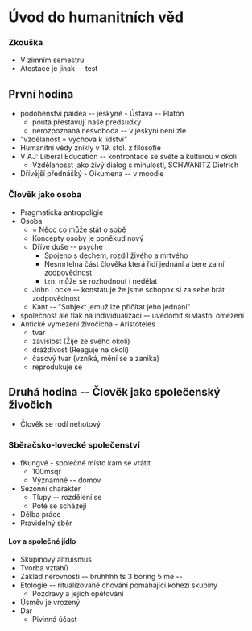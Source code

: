 # Úvod do humanitních věd
### Zkouška
- V zimním semestru
- Atestace je jinak -- test
## První hodina
- podobenství paidea -- jeskyně - Ústava -- Platón
	- pouta přestavují naše predsudky
	- nerozpoznaná nesvoboda -- v jeskyni není zle
- "vzdělanost = výchova k lidství"
- Humanitní vědy znikly v 19. stol. z filosofie
- V AJ: Liberal Education -- konfrontace se světe a kulturou v okolí
	- Vzdělanosst jako živý dialog s minulostí, SCHWANITZ Dietrich
- Dřívější přednášký - Oikumena -- v moodle
### Člověk jako osoba
- Pragmatická antropoligie
- Osoba
	- = Něco co může stát o sobě
	- Koncepty osoby je poněkud nový
	- Dříve duše -- psyché
		- Spojeno s dechem, rozdíl živého a mrtvého
		- Nesmrtelná část člověka která řídí jednání a bere za ní zodpovědnost
		- tzn. může se rozhodnout i nedělat
	- John Locke -- konstatuje že jsme schopnx si za sebe brát zodpovědnost
	- Kant -- "Subjekt jemuž lze přičítat jeho jednání"
- společnost ale tlak na individualizaci -- uvědomit si vlastní omezení
- Antické vymezení živočicha - Aristoteles
	- tvar
	- závislost (Žije ze svého okolí)
	- dráždivost (Reaguje na okolí)
	- časový tvar (vzníká, mění se a zaniká)
	- reprodukuje se
## Druhá hodina -- Člověk jako společenský živočich
- Člověk se rodí nehotový
### Sběračsko-lovecké společenství
- ťKungvé - společné místo kam se vrátit
	- 100msqr
	- Významné -- domov
- Sezónní charakter
	- Tlupy -- rozdělení se
	- Poté se scházejí
- Dělba práce
- Pravidelný sběr
#### Lov a společné jídlo
- Skupinový altruismus
- Tvorba vztahů
- Základ nerovnosti
-- bruhhhh ts 3 boring 5 me --
- Etologie -- ritualizované chování pomáhající kohezi skupiny
	- Pozdravy a jejich opětování
- Úsměv je vrozený
- Dar
	- Pivinná účast

